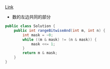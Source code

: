 [Link](https://leetcode.com/problems/bitwise-and-of-numbers-range/)

* 数的左边共同的部分

```java
public class Solution {
    public int rangeBitwiseAnd(int m, int n) {
        int mask = ~0;
        while ((m & mask) != (n & mask)) {
            mask <<= 1;
        }
        return m & mask;
    }
}
```
